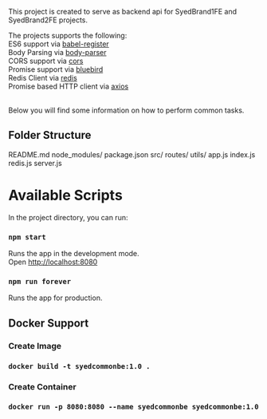 This project is created to serve as backend api for SyedBrand1FE and SyedBrand2FE projects.

The projects supports the following:<br>
ES6 support via [babel-register](https://babeljs.io/docs/usage/babel-register/)<br>
Body Parsing via [body-parser](https://www.npmjs.com/package/body-parser)<br>
CORS support via [cors](https://www.npmjs.com/package/cors)<br>
Promise support via [bluebird](https://www.npmjs.com/package/bluebird)<br>
Redis Client via [redis](https://www.npmjs.com/package/redis)<br>
Promise based HTTP client via [axios](https://www.npmjs.com/package/axios)<br><br>


Below you will find some information on how to perform common tasks.<br>

## Folder Structure
README.md
  node_modules/
  package.json
  src/
    routes/
    utils/
  app.js
  index.js
  redis.js
  server.js
  
# Available Scripts

In the project directory, you can run:

### `npm start`

Runs the app in the development mode.<br>
Open [http://localhost:8080](http://localhost:8080)

### `npm run forever`

Runs the app for production.<br>

## Docker Support

### Create Image
### `docker build -t syedcommonbe:1.0 .`

### Create Container
### `docker run -p 8080:8080 --name syedcommonbe syedcommonbe:1.0`





